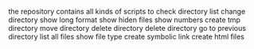 the repository contains all kinds of scripts to 
check directory
list
change directory
show long format
show hiden files
show numbers
create tmp directory
move directory
delete directory
delete directory
go to previous directory
list all files
show file type
create symbolic link
create html files
